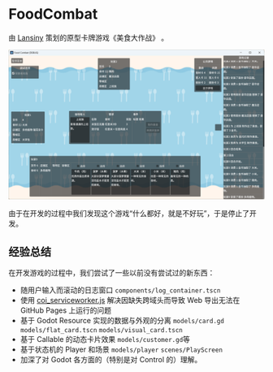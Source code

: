 # FoodCombat

由 [Lansiny](https://github.com/Lansiny/) 策划的原型卡牌游戏《美食大作战》 。

![游戏截图](docs/screenshot.png)

由于在开发的过程中我们发现这个游戏“什么都好，就是不好玩”，于是停止了开发。

## 经验总结

在开发游戏的过程中，我们尝试了一些以前没有尝试过的新东西：

- 随用户输入而滚动的日志窗口 `components/log_container.tscn`
- 使用 [coi_serviceworker.js](https://github.com/gzuidhof/coi-serviceworker) 解决因缺失跨域头而导致 Web 导出无法在 GitHub Pages 上运行的问题
- 基于 Godot Resource 实现的数据与外观的分离 `models/card.gd` `models/flat_card.tscn` `models/visual_card.tscn`
- 基于 Callable 的动态卡片效果 `models/customer.gd`等
- 基于状态机的 Player 和场景 `models/player` `scenes/PlayScreen`
- 加深了对 Godot 各方面的（特别是对 Control 的）理解。
